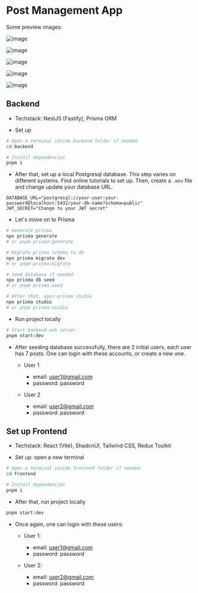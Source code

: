 # Post Management App

Some preview images:

![image](https://github.com/nguyenhieptech/post-management-app/assets/48057064/63fe6372-0c0f-44c9-a455-ac718014fe58)

![image](https://github.com/nguyenhieptech/post-management-app/assets/48057064/8ec27161-a86d-414a-8042-e0740c4535f3)

![image](https://github.com/nguyenhieptech/post-management-app/assets/48057064/b79b2dd5-2fd2-4dac-ae4c-4ad367089a24)

![image](https://github.com/nguyenhieptech/post-management-app/assets/48057064/8c3dfd17-5a93-4d73-a903-ee182f2e92b2)

![image](https://github.com/nguyenhieptech/post-management-app/assets/48057064/5388fe68-d456-4b96-b610-0a3af294e387)

## Backend

- Techstack: NestJS (Fastify), Prisma ORM

- Set up

```bash
# Open a terminal inside backend folder if needed
cd backend

# Install dependencies
pnpm i
```

- After that, set up a local Postgresql database. This step varies on different systems. Find online tutorials to set up. Then, create a `.env` file and change update your database URL.

```env
DATABASE_URL="postgresql://your-user:your-password@localhost:5432/your-db-name?schema=public"
JWT_SECRET="Change to your JWT secret"
```

- Let's move on to Prisma

```bash
# Generate prisma
npx prisma generate
# or pnpm prisma:generate

# Migrate prisma schema to db
npx prisma migrate dev
# or pnpm prisma:migrate

# Seed database if needed
npx prisma db seed
# or pnpm prisma:seed

# After that, open prisma studio
npx prisma studio
# or pnpm prisma:studio
```

- Run project locally

```bash
# Start backend web server
pnpm start:dev
```

- After seeding database successfully, there are 2 initial users, each user has 7 posts. One can login with these accounts, or create a new one.

  - User 1

    - email: user1@gmail.com
    - password: password

  - User 2

    - email: user2@gmail.com
    - password: password

## Set up Frontend

- Techstack: React (Vite), ShadcnUI, Tailwind CSS, Redux Toolkit

- Set up: open a new terminal

```bash
# Open a terminal inside frontend folder if needed
cd frontend

# Install dependencies
pnpm i
```

- After that, run project locally

```bash
pnpm start:dev
```

- Once again, one can login with these users:

  - User 1:

    - email: user1@gmail.com
    - password: password

  - User 2:

    - email: user2@gmail.com
    - password: password
